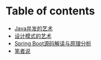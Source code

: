 # Table of contents

* [Java并发的艺术](README.md)
* [设计模式的艺术](she-ji-mo-shi-de-yi-shu.md)
* [Spring Boot源码解读与原理分析](spring-boot-yuan-ma-jie-du-yu-yuan-li-fen-xi.md)
* [笔者说](Author's-words.md)
